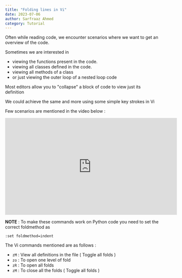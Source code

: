 ```yaml
---
title: "Folding lines in Vi"
date: 2023-07-06
author: Sarfraaz Ahmed
category: Tutorial
---
```


Often while reading code, we encounter scenarios where we want to get an overview of the code.

Sometimes we are interested in 

- viewing the functions present in the code.
- viewing all classes defined in the code.
- viewing all methods of a class
- or just viewing the outer loop of a nested loop code

Most editors allow you to "collapse" a block of code to view just its definition

We could achieve the same and more using some simple key strokes in Vi

Few scenarios are mentioned in the video below :

<iframe width="560" height="315" src="https://www.youtube.com/embed/xGR_0flEV3Q" title="YouTube video player" frameborder="0" allow="accelerometer; autoplay; clipboard-write; encrypted-media; gyroscope; picture-in-picture; web-share" allowfullscreen></iframe>

**NOTE** : To make these commands work on Python code you need to set the correct foldmethod as 

```:set foldmethod=indent```

The Vi commands mentioned are as follows :

- ```zM``` : View all definitions in the file ( Toggle all folds )
- ```zo``` : To open one level of fold
- ```zR``` : To open all folds
- ```zM``` : To close all the folds ( Toggle all folds )

